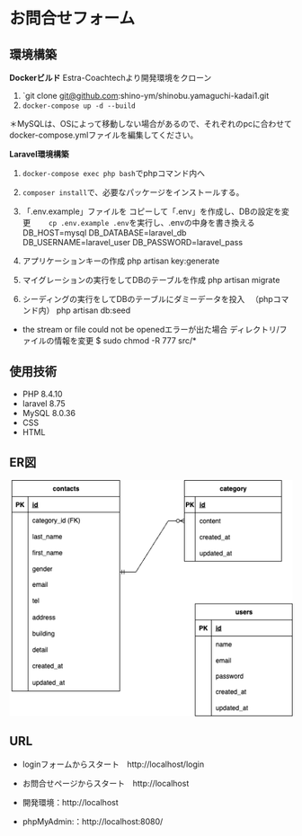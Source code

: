 # お問合せフォーム

## 環境構築

**Dockerビルド**
Estra-Coachtechより開発環境をクローン
1. `git clone git@github.com:shino-ym/shinobu.yamaguchi-kadai1.git
2. `docker-compose up -d --build`

＊MySQLは、OSによって移動しない場合があるので、それぞれのpcに合わせてdocker-compose.ymlファイルを編集してください。

**Laravel環境構築**
1. `docker-compose exec php bash`でphpコマンド内へ
2. `composer install`で、必要なパッケージをインストールする。
3. 「.env.example」ファイルを コピーして「.env」を作成し、DBの設定を変更
　　`cp .env.example .env`を実行し、.envの中身を書き換える
DB_HOST=mysql
DB_DATABASE=laravel_db
DB_USERNAME=laravel_user
DB_PASSWORD=laravel_pass

4. アプリケーションキーの作成
php artisan key:generate
5. マイグレーションの実行をしてDBのテーブルを作成
php artisan migrate
6. シーディングの実行をしてDBのテーブルにダミーデータを投入
　（phpコマンド内）
php artisan db:seed

* the stream or file could not be openedエラーが出た場合
ディレクトリ/ファイルの情報を変更
$ sudo chmod -R 777 src/*


## 使用技術

- PHP 8.4.10
- laravel 8.75
- MySQL 8.0.36
- CSS
- HTML

## ER図

![ER図](./images/er-drawio.png)


## URL
- loginフォームからスタート　http://localhost/login
- お問合せページからスタート　http://localhost

- 開発環境：http://localhost
- phpMyAdmin:：http://localhost:8080/

